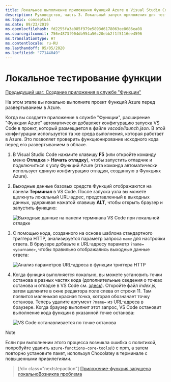 ```yaml
---
title: Локальное выполнение приложения Функций Azure в Visual Studio Code
description: Руководство, часть 3. Локальный запуск приложения для тестирования.
ms.topic: conceptual
ms.date: 09/23/2019
ms.openlocfilehash: fd2255fa3a085f979e5893d6178063ee8686ea08
ms.sourcegitcommit: 756e4873f904db954a56c20ebb2f1f5116ee4596
ms.translationtype: HT
ms.contentlocale: ru-RU
ms.lasthandoff: 05/05/2020
ms.locfileid: "77144049"
---
```

# <a name="test-the-function-locally"></a>Локальное тестирование функции

[Предыдущий шаг. Создание приложения в службе "Функции"](tutorial-vscode-serverless-node-02.md)

На этом этапе вы локально выполните проект Функций Azure перед развертыванием в Azure.

Когда вы создаете приложение в службе "Функции", расширение "Функции Azure" автоматически добавляет конфигурацию запуска VS Code в проект, который размещается в файле *vscode/launch.json*. В этой конфигурации используется та же среда выполнения, которая работает в Azure. Это позволяет проверить функционирование исходного кода перед его развертыванием в облаке.

1. В Visual Studio Code нажмите клавишу **F5** (или откройте команду меню **Отладка** > **Начать отладку**), чтобы запустить отладчик и подключиться к узлу Функций Azure (эта команда автоматически использует единую конфигурацию отладки, созданную в Функциях Azure).

1. Выходные данные базовых средств Функций отображаются на панели **Терминал** в VS Code. После запуска узла вы можете щелкнуть локальный URL-адрес, представленный в выходных данных, удерживая нажатой клавишу **ALT**, чтобы открыть браузер и запустить функцию:

    ![Выходные данные на панели терминала VS Code при локальной отладке](media/functions-extension/local-test-output.png)

1. С помощью кода, созданного на основе шаблона стандартного триггера HTTP, анализируется параметр запроса `name` для настройки ответа. В браузере добавьте к URL-адресу параметр `?name=<yourname>`, чтобы правильно отображались выходные данные ответа:

    ![Анализ параметров URL-адреса в функции триггера HTTP](media/functions-extension/local-test-browser.png)

1. Когда функция выполняется локально, вы можете установить точки останова в разных частях кода (дополнительные сведения о точках останова и отладке в VS Code см. [здесь](https://code.visualstudio.com/docs/editor/debugging)). Откройте файл *index.js*, затем щелкните в окне редактора поле слева от строки 11. Там появится маленькая красная точка, которая обозначает точку останова. Теперь удалите аргумент `?name=` из URL-адреса в браузере. Когда браузер выполнит этот запрос, VS Code остановит выполнение кода функции в указанной точке останова:

    ![VS Code останавливается по точке останова](media/functions-extension/debugging-breakpoint.png)

> [!Note]
>
> Если при выполнении этого процесса возникла ошибка с политикой, попробуйте удалить `azure-functions-core-tools@3` с npm, а затем повторно установите пакет, используя Chocolatey в терминале с повышенными привилегиями.

> [!div class="nextstepaction"]
> [Приложение-функция запущена локально](tutorial-vscode-serverless-node-04.md)[Возникла проблема](https://www.research.net/r/PWZWZ52?tutorial=node-deployment-azurefunctions&step=run-app)
